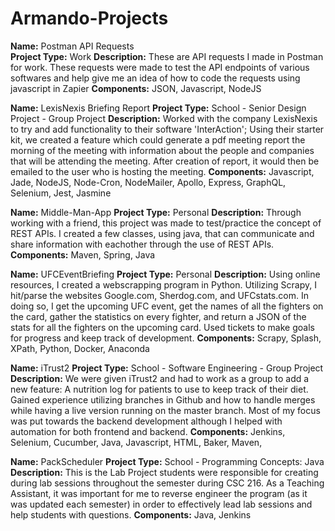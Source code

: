 # Armando-Projects


**Name:** Postman API Requests<br/>**Project Type:** Work
**Description:** These are API requests I made in Postman for work. These requests were made to test the API endpoints of various softwares and help give me an idea of how to code the requests using javascript in Zapier
**Components:** JSON, Javascript, NodeJS

**Name:** LexisNexis Briefing Report
**Project Type:** School - Senior Design Project - Group Project
**Description:** Worked with the company LexisNexis to try and add functionality to their software 'InterAction'; Using their starter kit, we created a feature which could generate a pdf meeting report the morning of the meeting with information about the people and companies that will be attending the meeting. After creation of report, it would then be emailed to the user who is hosting the meeting.
**Components:** Javascript, Jade, NodeJS, Node-Cron, NodeMailer, Apollo, Express, GraphQL, Selenium, Jest, Jasmine

**Name:** Middle-Man-App
**Project Type:** Personal
**Description:** Through working with a friend, this project was made to test/practice the concept of REST APIs. I created a few classes, using java, that can communicate and share information with eachother through the use of REST APIs.
**Components:** Maven, Spring, Java

**Name:** UFCEventBriefing
**Project Type:** Personal
**Description:** Using online resources, I created a webscrapping program in Python. Utilizing Scrapy, I hit/parse the websites Google.com, Sherdog.com, and UFCstats.com. In doing so, I get the upcoming UFC event, get the names of all the fighters on the card, gather the statistics on every fighter, and return a JSON of the stats for all the fighters on the upcoming card. Used tickets to make goals for progress and keep track of development.
**Components:** Scrapy, Splash, XPath, Python, Docker, Anaconda

**Name:** iTrust2
**Project Type:** School - Software Engineering - Group Project
**Description:** We were given iTrust2 and had to work as a group to add a new feature: A nutrition log for patients to use to keep track of their diet. Gained experience utilizing branches in Github and how to handle merges while having a live version running on the master branch. Most of my focus was put towards the backend development although I helped with automation for both frontend and backend.
**Components:** Jenkins, Selenium, Cucumber, Java, Javascript, HTML, Baker, Maven,  

**Name:** PackScheduler
**Project Type:** School - Programming Concepts: Java
**Description:** This is the Lab Project students were responsible for creating during lab sessions throughout the semester during CSC 216. As a Teaching Assistant, it was important for me to reverse engineer the program (as it was updated each semester) in order to effectively lead lab sessions and help students with questions.
**Components:** Java, Jenkins
